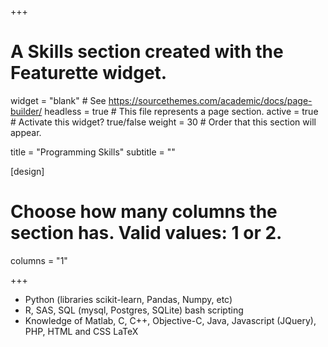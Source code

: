 +++
# A Skills section created with the Featurette widget.
widget = "blank"  # See https://sourcethemes.com/academic/docs/page-builder/
headless = true  # This file represents a page section.
active = true  # Activate this widget? true/false
weight = 30  # Order that this section will appear.

title = "Programming Skills"
subtitle = ""


[design]
  # Choose how many columns the section has. Valid values: 1 or 2.
  columns = "1"
  
+++

- Python (libraries scikit-learn, Pandas, Numpy, etc) 
- R, SAS, SQL (mysql, Postgres, SQLite) bash scripting 
- Knowledge of Matlab, C, C++, Objective-C, Java, Javascript (JQuery), PHP, HTML and CSS LaTeX
